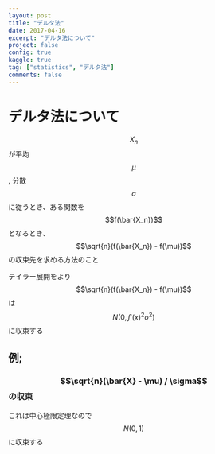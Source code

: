 ```yaml
---
layout: post
title: "デルタ法"
date: 2017-04-16
excerpt: "デルタ法について"
project: false
config: true
kaggle: true
tag: ["statistics", "デルタ法"]
comments: false
---
```


# デルタ法について

$${X_n}$$が平均$$\mu$$, 分散$$\sigma$$に従うとき、ある関数を$$f(\bar{X_n})$$となるとき、$$\sqrt{n}(f(\bar{X_n}) - f(\mu))$$の収束先を求める方法のこと  

テイラー展開をより
$$\sqrt{n}(f(\bar{X_n}) - f(\mu))$$は$$N(0, f'(x)^2 \sigma^2)$$に収束する  

## 例; 

### $$\sqrt{n}(\bar{X} - \mu) / \sigma$$の収束

これは中心極限定理なので
$$N(0, 1)$$に収束する

